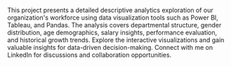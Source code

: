 This project presents a detailed descriptive analytics exploration of our organization's workforce using data visualization tools such as Power BI, Tableau, and Pandas.
The analysis covers departmental structure, gender distribution, age demographics, salary insights, performance evaluation, and historical growth trends.
Explore the interactive visualizations and gain valuable insights for data-driven decision-making.
Connect with me on LinkedIn for discussions and collaboration opportunities.
